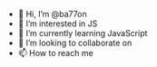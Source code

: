 - 👋 Hi, I’m @ba77on
- 👀 I’m interested in JS
- 🌱 I’m currently learning JavaScript
- 💞️ I’m looking to collaborate on
- 📫 How to reach me 

<!---
ba77on/ba77on is a ✨ special ✨ repository because its `README.md` (this file) appears on your GitHub profile.
You can click the Preview link to take a look at your changes.
--->
